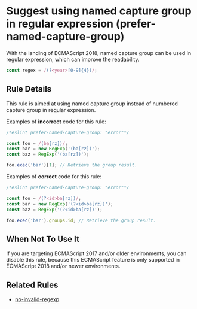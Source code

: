 # Suggest using named capture group in regular expression (prefer-named-capture-group)

With the landing of ECMAScript 2018, named capture group can be used in regular expression, which can improve the readability.

```js
const regex = /(?<year>[0-9]{4})/;
```

## Rule Details

This rule is aimed at using named capture group instead of numbered capture group in regular expression.

Examples of **incorrect** code for this rule:

```js
/*eslint prefer-named-capture-group: "error"*/

const foo = /(ba[rz])/;
const bar = new RegExp('(ba[rz])');
const baz = RegExp('(ba[rz])');

foo.exec('bar')[1]; // Retrieve the group result.
```

Examples of **correct** code for this rule:

```js
/*eslint prefer-named-capture-group: "error"*/

const foo = /(?<id>ba[rz])/;
const bar = new RegExp('(?<id>ba[rz])');
const baz = RegExp('(?<id>ba[rz])');

foo.exec('bar').groups.id; // Retrieve the group result.
```

## When Not To Use It

If you are targeting ECMAScript 2017 and/or older environments, you can disable this rule, because this ECMAScript feature is only supported in ECMAScript 2018 and/or newer environments.

## Related Rules

* [no-invalid-regexp](./no-invalid-regexp.md)
